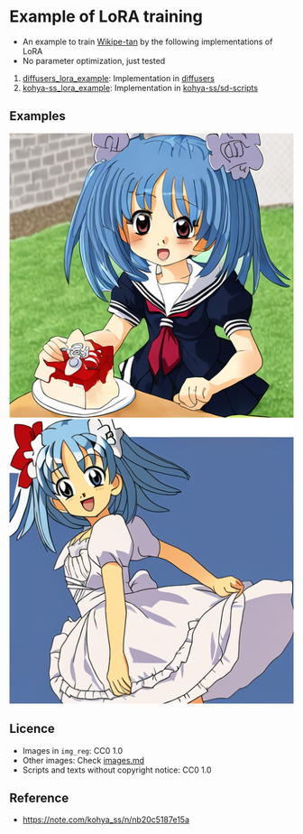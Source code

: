 
# Example of LoRA training

- An example to train [Wikipe-tan](https://en.wikipedia.org/wiki/Wikipedia:Wikipe-tan) by the following implementations of LoRA
- No parameter optimization, just tested

1. [diffusers_lora_example](diffusers_lora_example): Implementation in [diffusers](https://github.com/huggingface/diffusers)
2. [kohya-ss_lora_example](kohya-ss_lora_example): Implementation in [kohya-ss/sd-scripts](https://github.com/kohya-ss/sd-scripts)

## Examples

![An example of generated image 1](diffusers_lora_example/generated_image_example.png)
![An example of generated image 2](kohya-ss_lora_example/generated_image_example.png)

## Licence

- Images in ``img_reg``: CC0 1.0
- Other images: Check [images.md](images.md)
- Scripts and texts without copyright notice: CC0 1.0

## Reference

- <https://note.com/kohya_ss/n/nb20c5187e15a>
